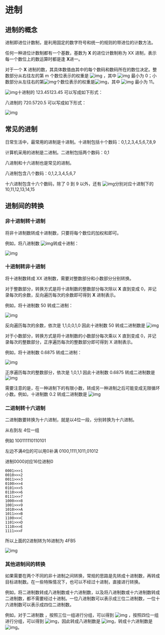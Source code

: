 # 进制

## 进制的概念

进制即进位计数制，是利用固定的数字符号和统一的规则的带进位的计数方法。

任何一种进位计数制都有一个基数，基数为 **X** 的进位计数制称为 XX 进制，表示每一个数位上的数运算时都是逢 **X**进一。

对于一个 **X** 进制的数，其具体数值由其中的每个数码和数码所在的数位决定。整数部分从右往左的第 m 个数位表示的权重是 ![img](https://cdn.nlark.com/yuque/__latex/cf28c2daee299bfe0220b54acd2921ae.svg) ，其中 ![img](https://cdn.nlark.com/yuque/__latex/6f8f57715090da2632453988d9a1501b.svg) 最小为 0；小数部分从左往右的第![img](https://cdn.nlark.com/yuque/__latex/7b8b965ad4bca0e41ab51de7b31363a1.svg)个数位表示的权重是![img](https://cdn.nlark.com/yuque/__latex/93fe45e540b6e5f5a34c3e7ec19487b8.svg)，其中 ![img](https://cdn.nlark.com/yuque/__latex/7b8b965ad4bca0e41ab51de7b31363a1.svg) 最小为 11。

![img](https://cdn.nlark.com/yuque/__latex/8f8a8cfa5f4f62b57934be14b8ec3917.svg)十进制的 123.45123.45 可以写成如下形式：

八进制的 720.5720.5 可以写成如下形式：

![img](https://cdn.nlark.com/yuque/__latex/c66d8804e39b415d192e5b1249883a6e.svg)

## 常见的进制

日常生活中，最常用的进制是十进制。十进制包括十个数码：0,1,2,3,4,5,6,7,8,9

计算机采用的进制是二进制。二进制包括两个数码：0,1

八进制和十六进制也是常见的进制。

八进制包含八个数码：0,1,2,3,4,5,6,7

十六进制包含十六个数码，除了 0 到 9 以外，还有 ![img](https://cdn.nlark.com/yuque/__latex/09b5d5101bf8face44ffdd9895afca95.svg)分别对应十进制下的 10,11,12,13,14,15

## 进制间的转换

### 非十进制转十进制

将非十进制数转成十进制数，只要将每个数位的加权和即可。

例如，将八进制数 ![img](https://cdn.nlark.com/yuque/__latex/bb091bf2402d5e98871c9f7f7489f7d2.svg)转成十进制：

![img](https://cdn.nlark.com/yuque/__latex/ce25bcad55505252ca44d2658e832e10.svg)

### 十进制转非十进制

将十进制数转成 XX 进制数，需要对整数部分和小数部分分别转换。

对于整数部分，转换方式是将十进制数的整数部分每次除以 **X** 直到变成 0，并记录每次的余数，反向遍历每次的余数即可得到 **X** 进制表示。

例如，将十进制数 50 转成二进制：

![img](https://cdn.nlark.com/yuque/__latex/37b96a5c745377bdeb4adb99587e08d0.svg)

反向遍历每次的余数，依次是 1,1,0,0,1,0 因此十进制数 50 转成二进制数是 ![img](https://cdn.nlark.com/yuque/__latex/d1ec27561578f959b2351aa5ac3dd7ca.svg)

对于小数部分，转换方式是将十进制数的小数部分每次乘以 X 直到变成 0，并记录每次的整数部分，正序遍历每次的整数部分即可得到 X 进制表示。

例如，将十进制数 0.6875 转成二进制：

![img](https://cdn.nlark.com/yuque/__latex/2ec7792ecef782998d78f1c4996651d0.svg)

正序遍历每次的整数部分，依次是 1,0,1,1 因此十进制数 0.6875 转成二进制数是 ![img](https://cdn.nlark.com/yuque/__latex/dcf95520c6165bfc889f2c5422908726.svg)

需要注意的是，在一种进制下的有限小数，转成另一种进制之后可能变成无限循环小数。例如，十进制数 0.2 转成二进制数是 ![img](https://cdn.nlark.com/yuque/__latex/e8a6a574d01d00653cc6eb414b47de3a.svg)

### 二进制转十六进制

二进制数要转换为十六进制，就是以4位一段，分别转换为十六进制。

从右到左 4位一组

例如 100111110110101

左边不满4位的可以用0补满 0100,1111,1011,01012

进制0000对应16位进制0

```shell
0001>>>1
0010>>>2
0011>>>3
0100>>>4
0101>>>5
0110>>>6
0111>>>7
1000>>>8
1001>>>9
1010>>>A
1011>>>B
1100>>>C
1101>>>D
1110>>>E
1111>>>F
```

所以上面的2进制转为16进制为 4FB5

![img](https://cdn.nlark.com/yuque/0/2022/png/450565/1642752023705-26e5836e-c904-4428-99f8-a811188fb858.png)

### 其他进制间的转换

如果需要在两个不同的非十进制之间转换，常规的思路是先转成十进制数，再转成目标进制数。在一些特殊情况下，也可以不经过十进制，直接进行转换。

例如，将二进制数转成八进制数或十六进制数，以及将八进制数或十六进制数转成二进制数，都不需要经过十进制。一位八进制数可以表示成三位二进制数，一位十六进制数可以表示成四位二进制数。

例如，对于二进制数 ，按照三位一组进行分组，可以得到 ![img](https://cdn.nlark.com/yuque/__latex/537c75da88e302821f2b1f8f570147c6.svg) ，按照四位一组进行分组，可以得到 ![img](https://cdn.nlark.com/yuque/__latex/9d13e24f5d5d01c3cdff43d6c6a6fe0f.svg)，因此转成八进制数是 ![img](https://cdn.nlark.com/yuque/__latex/4c87f3656763820a67ed011c8504b346.svg)，转成十六进制数是 ![img](https://cdn.nlark.com/yuque/__latex/bc71eeac20d2c831848d3bd52c5b8475.svg)。
